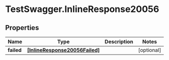 # TestSwagger.InlineResponse20056

## Properties

Name | Type | Description | Notes
------------ | ------------- | ------------- | -------------
**failed** | [**[InlineResponse20056Failed]**](InlineResponse20056Failed.md) |  | [optional] 


